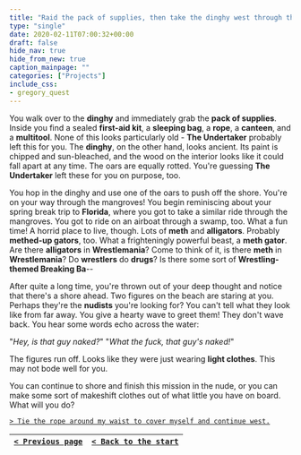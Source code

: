 ```yaml
---
title: "Raid the pack of supplies, then take the dinghy west through the mangroves."
type: "single"
date: 2020-02-11T07:00:32+00:00
draft: false
hide_nav: true
hide_from_new: true
caption_mainpage: ""
categories: ["Projects"]
include_css:
- gregory_quest
---
```


You walk over to the **dinghy** and immediately grab the **pack of supplies**. Inside you find a sealed **first-aid kit**, a **sleeping bag**, a **rope**, a **canteen**, and a **multitool**. None of this looks particularly old - **The Undertaker** probably left this for you. The **dinghy**, on the other hand, looks ancient. Its paint is chipped and sun-bleached, and the wood on the interior looks like it could fall apart at any time. The oars are equally rotted. You're guessing **The Undertaker** left these for you on purpose, too.

You hop in the dinghy and use one of the oars to push off the shore. You're on your way through the mangroves! You begin reminiscing about your spring break trip to **Florida**, where you got to take a similar ride through the mangroves. You got to ride on an airboat through a swamp, too. What a fun time! A horrid place to live, though. Lots of **meth** and **alligators**. Probably **methed-up gators**, too. What a frighteningly powerful beast, a **meth gator**. Are there **alligators** in **Wrestlemania**? Come to think of it, is there **meth** in **Wrestlemania**? Do **wrestlers** do **drugs**? Is there some sort of **Wrestling-themed Breaking Ba**--

After quite a long time, you're thrown out of your deep thought and notice that there's a shore ahead. Two figures on the beach are staring at you. Perhaps they're the **nudists** you're looking for? You can't tell what they look like from far away. You give a hearty wave to greet them!
They don't wave back. You hear some words echo across the water:

"*Hey, is that guy naked?*" "*What the fuck, that guy's naked!*" 

The figures run off. Looks like they were just wearing **light clothes**. This may not bode well for you.

You can continue to shore and finish this mission in the nude, or you can make some sort of makeshift clothes out of what little you have on board. What will you do?

[``> Tie the rope around my waist to cover myself and continue west.``](../53)

|[``< Previous page``](../51)|[``< Back to the start``](../)|
|---|---|